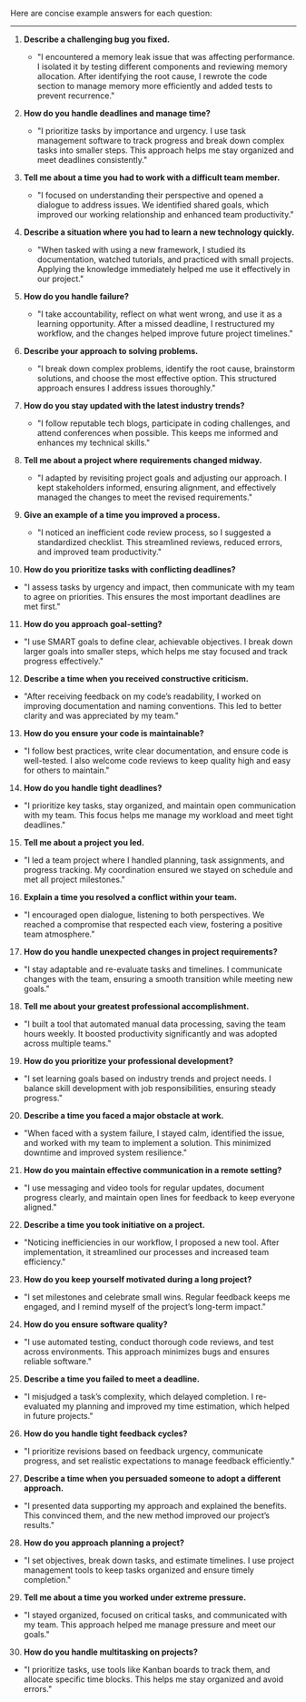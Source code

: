 Here are concise example answers for each question:

---

1. **Describe a challenging bug you fixed.**  
   - "I encountered a memory leak issue that was affecting performance. I isolated it by testing different components and reviewing memory allocation. After identifying the root cause, I rewrote the code section to manage memory more efficiently and added tests to prevent recurrence."

2. **How do you handle deadlines and manage time?**  
   - "I prioritize tasks by importance and urgency. I use task management software to track progress and break down complex tasks into smaller steps. This approach helps me stay organized and meet deadlines consistently."

3. **Tell me about a time you had to work with a difficult team member.**  
   - "I focused on understanding their perspective and opened a dialogue to address issues. We identified shared goals, which improved our working relationship and enhanced team productivity."

4. **Describe a situation where you had to learn a new technology quickly.**  
   - "When tasked with using a new framework, I studied its documentation, watched tutorials, and practiced with small projects. Applying the knowledge immediately helped me use it effectively in our project."

5. **How do you handle failure?**  
   - "I take accountability, reflect on what went wrong, and use it as a learning opportunity. After a missed deadline, I restructured my workflow, and the changes helped improve future project timelines."

6. **Describe your approach to solving problems.**  
   - "I break down complex problems, identify the root cause, brainstorm solutions, and choose the most effective option. This structured approach ensures I address issues thoroughly."

7. **How do you stay updated with the latest industry trends?**  
   - "I follow reputable tech blogs, participate in coding challenges, and attend conferences when possible. This keeps me informed and enhances my technical skills."

8. **Tell me about a project where requirements changed midway.**  
   - "I adapted by revisiting project goals and adjusting our approach. I kept stakeholders informed, ensuring alignment, and effectively managed the changes to meet the revised requirements."

9. **Give an example of a time you improved a process.**  
   - "I noticed an inefficient code review process, so I suggested a standardized checklist. This streamlined reviews, reduced errors, and improved team productivity."

10. **How do you prioritize tasks with conflicting deadlines?**  
   - "I assess tasks by urgency and impact, then communicate with my team to agree on priorities. This ensures the most important deadlines are met first."

11. **How do you approach goal-setting?**  
   - "I use SMART goals to define clear, achievable objectives. I break down larger goals into smaller steps, which helps me stay focused and track progress effectively."

12. **Describe a time when you received constructive criticism.**  
   - "After receiving feedback on my code’s readability, I worked on improving documentation and naming conventions. This led to better clarity and was appreciated by my team."

13. **How do you ensure your code is maintainable?**  
   - "I follow best practices, write clear documentation, and ensure code is well-tested. I also welcome code reviews to keep quality high and easy for others to maintain."

14. **How do you handle tight deadlines?**  
   - "I prioritize key tasks, stay organized, and maintain open communication with my team. This focus helps me manage my workload and meet tight deadlines."

15. **Tell me about a project you led.**  
   - "I led a team project where I handled planning, task assignments, and progress tracking. My coordination ensured we stayed on schedule and met all project milestones."

16. **Explain a time you resolved a conflict within your team.**  
   - "I encouraged open dialogue, listening to both perspectives. We reached a compromise that respected each view, fostering a positive team atmosphere."

17. **How do you handle unexpected changes in project requirements?**  
   - "I stay adaptable and re-evaluate tasks and timelines. I communicate changes with the team, ensuring a smooth transition while meeting new goals."

18. **Tell me about your greatest professional accomplishment.**  
   - "I built a tool that automated manual data processing, saving the team hours weekly. It boosted productivity significantly and was adopted across multiple teams."

19. **How do you prioritize your professional development?**  
   - "I set learning goals based on industry trends and project needs. I balance skill development with job responsibilities, ensuring steady progress."

20. **Describe a time you faced a major obstacle at work.**  
   - "When faced with a system failure, I stayed calm, identified the issue, and worked with my team to implement a solution. This minimized downtime and improved system resilience."

21. **How do you maintain effective communication in a remote setting?**  
   - "I use messaging and video tools for regular updates, document progress clearly, and maintain open lines for feedback to keep everyone aligned."

22. **Describe a time you took initiative on a project.**  
   - "Noticing inefficiencies in our workflow, I proposed a new tool. After implementation, it streamlined our processes and increased team efficiency."

23. **How do you keep yourself motivated during a long project?**  
   - "I set milestones and celebrate small wins. Regular feedback keeps me engaged, and I remind myself of the project’s long-term impact."

24. **How do you ensure software quality?**  
   - "I use automated testing, conduct thorough code reviews, and test across environments. This approach minimizes bugs and ensures reliable software."

25. **Describe a time you failed to meet a deadline.**  
   - "I misjudged a task’s complexity, which delayed completion. I re-evaluated my planning and improved my time estimation, which helped in future projects."

26. **How do you handle tight feedback cycles?**  
   - "I prioritize revisions based on feedback urgency, communicate progress, and set realistic expectations to manage feedback efficiently."

27. **Describe a time when you persuaded someone to adopt a different approach.**  
   - "I presented data supporting my approach and explained the benefits. This convinced them, and the new method improved our project’s results."

28. **How do you approach planning a project?**  
   - "I set objectives, break down tasks, and estimate timelines. I use project management tools to keep tasks organized and ensure timely completion."

29. **Tell me about a time you worked under extreme pressure.**  
   - "I stayed organized, focused on critical tasks, and communicated with my team. This approach helped me manage pressure and meet our goals."

30. **How do you handle multitasking on projects?**  
   - "I prioritize tasks, use tools like Kanban boards to track them, and allocate specific time blocks. This helps me stay organized and avoid errors."